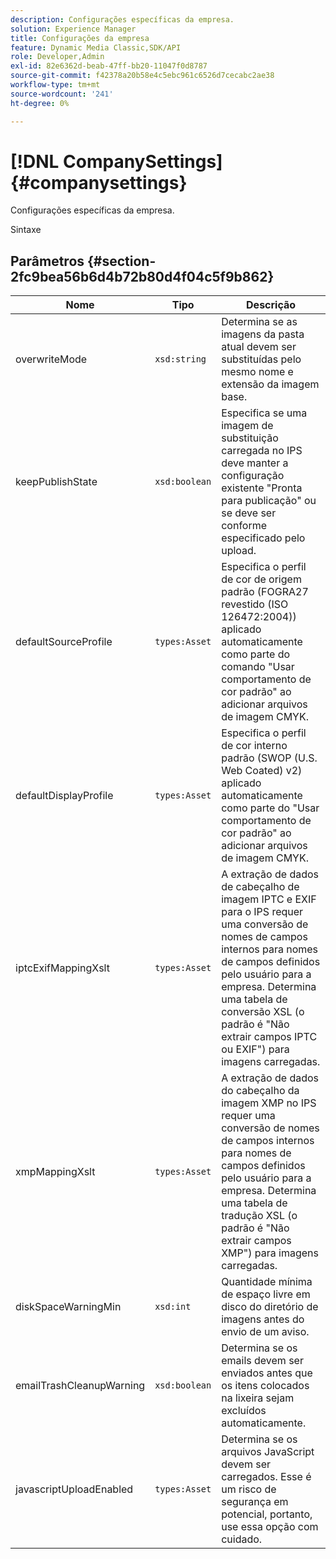 ```yaml
---
description: Configurações específicas da empresa.
solution: Experience Manager
title: Configurações da empresa
feature: Dynamic Media Classic,SDK/API
role: Developer,Admin
exl-id: 82e6362d-beab-47ff-bb20-11047f0d8787
source-git-commit: f42378a20b58e4c5ebc961c6526d7cecabc2ae38
workflow-type: tm+mt
source-wordcount: '241'
ht-degree: 0%

---
```


# [!DNL CompanySettings]{#companysettings}

Configurações específicas da empresa.

Sintaxe

## Parâmetros {#section-2fc9bea56b6d4b72b80d4f04c5f9b862}

| Nome | Tipo | Descrição |
|---|---|---|
| overwriteMode | `xsd:string` | Determina se as imagens da pasta atual devem ser substituídas pelo mesmo nome e extensão da imagem base. |
| keepPublishState | `xsd:boolean` | Especifica se uma imagem de substituição carregada no IPS deve manter a configuração existente &quot;Pronta para publicação&quot; ou se deve ser conforme especificado pelo upload. |
| defaultSourceProfile | `types:Asset` | Especifica o perfil de cor de origem padrão (FOGRA27 revestido (ISO 126472:2004)) aplicado automaticamente como parte do comando &quot;Usar comportamento de cor padrão&quot; ao adicionar arquivos de imagem CMYK. |
| defaultDisplayProfile | `types:Asset` | Especifica o perfil de cor interno padrão (SWOP (U.S. Web Coated) v2) aplicado automaticamente como parte do &quot;Usar comportamento de cor padrão&quot; ao adicionar arquivos de imagem CMYK. |
| iptcExifMappingXslt | `types:Asset` | A extração de dados de cabeçalho de imagem IPTC e EXIF para o IPS requer uma conversão de nomes de campos internos para nomes de campos definidos pelo usuário para a empresa. Determina uma tabela de conversão XSL (o padrão é &quot;Não extrair campos IPTC ou EXIF&quot;) para imagens carregadas. |
| xmpMappingXslt | `types:Asset` | A extração de dados do cabeçalho da imagem XMP no IPS requer uma conversão de nomes de campos internos para nomes de campos definidos pelo usuário para a empresa. Determina uma tabela de tradução XSL (o padrão é &quot;Não extrair campos XMP&quot;) para imagens carregadas. |
| diskSpaceWarningMin | `xsd:int` | Quantidade mínima de espaço livre em disco do diretório de imagens antes do envio de um aviso. |
| emailTrashCleanupWarning | `xsd:boolean` | Determina se os emails devem ser enviados antes que os itens colocados na lixeira sejam excluídos automaticamente. |
| javascriptUploadEnabled | `types:Asset` | Determina se os arquivos JavaScript devem ser carregados. Esse é um risco de segurança em potencial, portanto, use essa opção com cuidado. |
